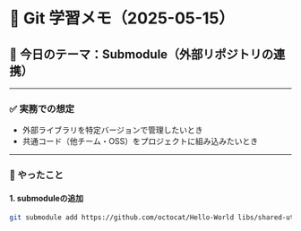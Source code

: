# 📅 Git 学習メモ（2025-05-15）

## 🔷 今日のテーマ：Submodule（外部リポジトリの連携）

---

### ✅ 実務での想定
- 外部ライブラリを特定バージョンで管理したいとき
- 共通コード（他チーム・OSS）をプロジェクトに組み込みたいとき

---

### 🧪 やったこと

#### 1. submoduleの追加

```bash
git submodule add https://github.com/octocat/Hello-World libs/shared-utils
